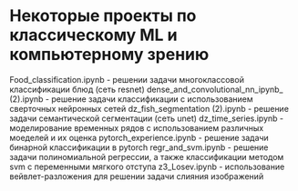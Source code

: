 # Некоторые проекты по классическому ML и компьютерному зрению
Food_classification.ipynb - решении задачи многоклассовой классификации блюд (сеть resnet)
dense_and_convolutional_nn_ipynb_ (2).ipynb - решение задачи классификации с использованием сверточных нейронных сетей
dz_fish_segmentation (2).ipynb - решение задачи семантической сегментации (сеть unet)
dz_time_series.ipynb - моделирование временных рядов с использованием различных моеделей и их оценка
pytorch_experience.ipynb - решение задачи бинарной классификации в pytorch
regr_and_svm.ipynb - решение задачи полиномиальной регрессии, а также классификации методом svm с переменными мягкого отступа
z3_Losev.ipynb - использование вейвлет-разложения для решении задачи слияния изображений




